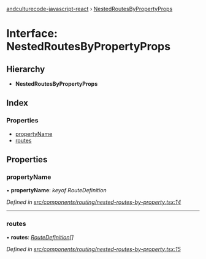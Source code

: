 [andculturecode-javascript-react](../README.md) › [NestedRoutesByPropertyProps](nestedroutesbypropertyprops.md)

# Interface: NestedRoutesByPropertyProps

## Hierarchy

* **NestedRoutesByPropertyProps**

## Index

### Properties

* [propertyName](nestedroutesbypropertyprops.md#propertyname)
* [routes](nestedroutesbypropertyprops.md#routes)

## Properties

###  propertyName

• **propertyName**: *keyof RouteDefinition*

*Defined in [src/components/routing/nested-routes-by-property.tsx:14](https://github.com/AndcultureCode/AndcultureCode.JavaScript.React/blob/c77fe64/src/components/routing/nested-routes-by-property.tsx#L14)*

___

###  routes

• **routes**: *[RouteDefinition](routedefinition.md)[]*

*Defined in [src/components/routing/nested-routes-by-property.tsx:15](https://github.com/AndcultureCode/AndcultureCode.JavaScript.React/blob/c77fe64/src/components/routing/nested-routes-by-property.tsx#L15)*
